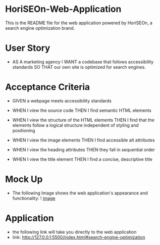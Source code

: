 # HoriSEOn-Web-Application
This is the README file for the web application powered by HoriSEOn, a search engine optimization brand.
# User Story
* AS A marketing agency
I WANT a codebase that follows accessibility standards
SO THAT our own site is optimized for search engines.
# Acceptance Criteria
* GIVEN a webpage meets accessibility standards

* WHEN I view the source code THEN I find semantic HTML elements
* WHEN I view the structure of the HTML elements THEN I find that the elements follow a logical structure independent of styling and positioning
* WHEN I view the image elements THEN I find accessible alt attributes
* WHEN I view the heading attributes THEN they fall in sequential order
* WHEN I view the title element THEN I find a concise, descriptive title

# Mock Up
* The following Image shows the web application's appearance and functionality:
! [image](/Users/patrickmeyer/bootcamp/Homework-Assignments/Homework-1/assets/images/01-html-css-git-homework-demo.png)
# Application
* the following link will take you directly to the web application
* link: http://127.0.0.1:5500/index.html#search-engine-optimization
